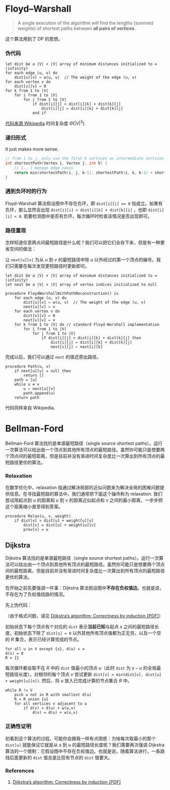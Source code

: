 # Floyd–Warshall

> A single execution of the algorithm will find the lengths (summed weights) of shortest paths between **all pairs of vertices**.

这个算法用到了 DP 的思想。

### 伪代码

```
let dist be a |V| × |V| array of minimum distances initialized to ∞ (infinity)
for each edge (u, v) do
    dist[u][v] ← w(u, v)  // The weight of the edge (u, v)
for each vertex v do
    dist[v][v] ← 0
for k from 1 to |V|
    for i from 1 to |V|
        for j from 1 to |V|
            if dist[i][j] > dist[i][k] + dist[k][j] 
                dist[i][j] ← dist[i][k] + dist[k][j]
            end if
```

[代码来源 Wikipedia](https://en.wikipedia.org/wiki/Floyd%E2%80%93Warshall_algorithm#Algorithm) 时间复杂度 $\Theta (|V|^{3})$.

### 递归形式

It just makes more sense.

```c++
// from i to j, only use the first k vertices as intermediate vertices
int shortestPath(Vertex i, Vertex j, int k) {
    // [...] manage edge cases
    return min(shortestPath(i, j, k-1), shortestPath(i, k, k-1) + shortestPath(k, j, k-1));
}
```

### 遇到负环时的行为

Floyd-Warshall 算法假设图中不存在负环，即 `dist[i][i] == 0` 恒成立。如果有负环，那么显然会出现 `dist[i][i] > dist[i][k] + dist[k][i]` ，也即 `dist[i][i] < 0`. 若要检测图中是否有负环，每次循环时检查该情况是否出现即可。

### 路径重现

怎样知道任意两点间最短路径是什么呢？我们可以把它们全存下来，但是有一种更省空间的做法：

让 `next[u][v]` 为从 $u$ 到 $v$ 的最短路径中除 $u$ 以外经过的第一个顶点的编号。我们只需要在每次发现更短路径时更新即可。

```
let dist be a |V| × |V| array of minimum distances initialized to ∞ (infinity)
let next be a |V| × |V| array of vertex indices initialized to null

procedure FloydWarshallWithPathReconstruction() is
    for each edge (u, v) do
        dist[u][v] ← w(u, v)  // The weight of the edge (u, v)
        next[u][v] ← v
    for each vertex v do
        dist[v][v] ← 0
        next[v][v] ← v
    for k from 1 to |V| do // standard Floyd-Warshall implementation
        for i from 1 to |V|
            for j from 1 to |V|
                if dist[i][j] > dist[i][k] + dist[k][j] then
                    dist[i][j] ← dist[i][k] + dist[k][j]
                    next[i][j] ← next[i][k]
```

完成以后，我们可以通过 `next` 的值还原出路径。

```
procedure Path(u, v)
    if next[u][v] = null then
        return []
    path = [u]
    while u ≠ v
        u ← next[u][v]
        path.append(u)
    return path
```

代码同样来自 Wikipedia.

# Bellman-Ford

Bellman-Ford 算法找的是单源最短路径（single source shortest paths）。运行一次算法可以给出由一个顶点到其他所有顶点的最短路径。虽然你可能只是想要两个顶点间的最短距离，但是目前并没有渐进时间复杂度比一次算出到所有顶点的最短路径更优的算法。

### Relaxation

在数学优化中，relaxation 指通过解决局部的近似问题来为解决全局的困难问题提供信息。在寻找最短路的算法中，我们通常把下面这个操作称为 relaxation. 我们尝试用起点到 $u$ 的距离和 $u$ 到 $v$ 的距离近似起点和 $v$ 之间的最小距离，一步步把这个距离缩小直至得到答案。

```
procedure Relax(u, v, weight)
	if dist[v] > dist[u] + weight[u][v]
		dist[v] = dist[u] + weight[u][v]
		prev[v] = u
```

## Dijkstra

Dijkstra 算法找的是单源最短路径（single source shortest paths）。运行一次算法可以给出由一个顶点到其他所有顶点的最短路径。虽然你可能只是想要两个顶点间的最短距离，但是目前并没有渐进时间复杂度比一次算出到所有顶点的最短路径更优的算法。

在开始之前先要强调一件事：Dijkstra 算法假设图中**不存在负权值边**。也就是说，不存在为了负权值绕路的情况。

先上伪代码：

（由于格式问题，请见 [Dijkstra’s algorithm: Correctness by induction [PDF]](https://web.engr.oregonstate.edu/~glencora/wiki/uploads/dijkstra-proof.pdf)）

初始状态下每个顶点有个对应的 `dist` 表示**当前已知**与起点 $s$ 之间的最短路径长度，初始状态下除了 `dist[s] = 0` 以外其他所有顶点值都为正无穷。以及一个空的 $R$ 集合，表示已经计算完成的节点。

```
for all u in V except {s}, d(u) = ∞
d(s) = 0
R = {}
```

每次循环都会取不在 $R$ 中的 `dist` 值最小的顶点 $u$（此时 `dist` 为 $s-u$ 的全局最短路径长度）。对相邻的每个顶点 $v$ 尝试更新 `dist[v] = min(dist[v], dist[u] + weight[u][v])`. 然后，将 $u$ 放入已完成计算的节点集合 $R$ 中。

```
while R != V
    pick u not in R with smallest d(u)
    R = R union {u}
    for all vertices v adjacent to u
        if d(v) > d(u) + w(u,v)
            d(v) = d(u) + w(u,v)
```

### 正确性证明

初看到这个算法的过程，可能你会跟我一样有点困惑：为啥每次取最小的那个 `dist[u]` 就能保证它就是从 $s$ 到 $u$ 的最短路径长度呢？我们需要再次强调 Dijkstra 算法的一个限制：它假设图中不存在负权值边。也就是说，随着算法进行，一条路线后面更新的 `dist` 值总是比现有节点的 `dist` 值要大。

### References

1. [Dijkstra’s algorithm: Correctness by induction [PDF]](https://web.engr.oregonstate.edu/~glencora/wiki/uploads/dijkstra-proof.pdf)
